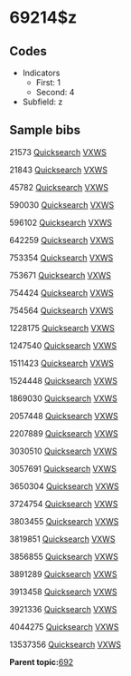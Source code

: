 # 69214$z

## Codes

-   Indicators
    -   First: 1
    -   Second: 4
-   Subfield: z

## Sample bibs

21573 [Quicksearch](https://search.library.yale.edu/catalog/21573) [VXWS](http://prodorbis.library.yale.edu:7014/vxws/GetHoldingsService?bibId=21573)

21843 [Quicksearch](https://search.library.yale.edu/catalog/21843) [VXWS](http://prodorbis.library.yale.edu:7014/vxws/GetHoldingsService?bibId=21843)

45782 [Quicksearch](https://search.library.yale.edu/catalog/45782) [VXWS](http://prodorbis.library.yale.edu:7014/vxws/GetHoldingsService?bibId=45782)

590030 [Quicksearch](https://search.library.yale.edu/catalog/590030) [VXWS](http://prodorbis.library.yale.edu:7014/vxws/GetHoldingsService?bibId=590030)

596102 [Quicksearch](https://search.library.yale.edu/catalog/596102) [VXWS](http://prodorbis.library.yale.edu:7014/vxws/GetHoldingsService?bibId=596102)

642259 [Quicksearch](https://search.library.yale.edu/catalog/642259) [VXWS](http://prodorbis.library.yale.edu:7014/vxws/GetHoldingsService?bibId=642259)

753354 [Quicksearch](https://search.library.yale.edu/catalog/753354) [VXWS](http://prodorbis.library.yale.edu:7014/vxws/GetHoldingsService?bibId=753354)

753671 [Quicksearch](https://search.library.yale.edu/catalog/753671) [VXWS](http://prodorbis.library.yale.edu:7014/vxws/GetHoldingsService?bibId=753671)

754424 [Quicksearch](https://search.library.yale.edu/catalog/754424) [VXWS](http://prodorbis.library.yale.edu:7014/vxws/GetHoldingsService?bibId=754424)

754564 [Quicksearch](https://search.library.yale.edu/catalog/754564) [VXWS](http://prodorbis.library.yale.edu:7014/vxws/GetHoldingsService?bibId=754564)

1228175 [Quicksearch](https://search.library.yale.edu/catalog/1228175) [VXWS](http://prodorbis.library.yale.edu:7014/vxws/GetHoldingsService?bibId=1228175)

1247540 [Quicksearch](https://search.library.yale.edu/catalog/1247540) [VXWS](http://prodorbis.library.yale.edu:7014/vxws/GetHoldingsService?bibId=1247540)

1511423 [Quicksearch](https://search.library.yale.edu/catalog/1511423) [VXWS](http://prodorbis.library.yale.edu:7014/vxws/GetHoldingsService?bibId=1511423)

1524448 [Quicksearch](https://search.library.yale.edu/catalog/1524448) [VXWS](http://prodorbis.library.yale.edu:7014/vxws/GetHoldingsService?bibId=1524448)

1869030 [Quicksearch](https://search.library.yale.edu/catalog/1869030) [VXWS](http://prodorbis.library.yale.edu:7014/vxws/GetHoldingsService?bibId=1869030)

2057448 [Quicksearch](https://search.library.yale.edu/catalog/2057448) [VXWS](http://prodorbis.library.yale.edu:7014/vxws/GetHoldingsService?bibId=2057448)

2207889 [Quicksearch](https://search.library.yale.edu/catalog/2207889) [VXWS](http://prodorbis.library.yale.edu:7014/vxws/GetHoldingsService?bibId=2207889)

3030510 [Quicksearch](https://search.library.yale.edu/catalog/3030510) [VXWS](http://prodorbis.library.yale.edu:7014/vxws/GetHoldingsService?bibId=3030510)

3057691 [Quicksearch](https://search.library.yale.edu/catalog/3057691) [VXWS](http://prodorbis.library.yale.edu:7014/vxws/GetHoldingsService?bibId=3057691)

3650304 [Quicksearch](https://search.library.yale.edu/catalog/3650304) [VXWS](http://prodorbis.library.yale.edu:7014/vxws/GetHoldingsService?bibId=3650304)

3724754 [Quicksearch](https://search.library.yale.edu/catalog/3724754) [VXWS](http://prodorbis.library.yale.edu:7014/vxws/GetHoldingsService?bibId=3724754)

3803455 [Quicksearch](https://search.library.yale.edu/catalog/3803455) [VXWS](http://prodorbis.library.yale.edu:7014/vxws/GetHoldingsService?bibId=3803455)

3819851 [Quicksearch](https://search.library.yale.edu/catalog/3819851) [VXWS](http://prodorbis.library.yale.edu:7014/vxws/GetHoldingsService?bibId=3819851)

3856855 [Quicksearch](https://search.library.yale.edu/catalog/3856855) [VXWS](http://prodorbis.library.yale.edu:7014/vxws/GetHoldingsService?bibId=3856855)

3891289 [Quicksearch](https://search.library.yale.edu/catalog/3891289) [VXWS](http://prodorbis.library.yale.edu:7014/vxws/GetHoldingsService?bibId=3891289)

3913458 [Quicksearch](https://search.library.yale.edu/catalog/3913458) [VXWS](http://prodorbis.library.yale.edu:7014/vxws/GetHoldingsService?bibId=3913458)

3921336 [Quicksearch](https://search.library.yale.edu/catalog/3921336) [VXWS](http://prodorbis.library.yale.edu:7014/vxws/GetHoldingsService?bibId=3921336)

4044275 [Quicksearch](https://search.library.yale.edu/catalog/4044275) [VXWS](http://prodorbis.library.yale.edu:7014/vxws/GetHoldingsService?bibId=4044275)

13537356 [Quicksearch](https://search.library.yale.edu/catalog/13537356) [VXWS](http://prodorbis.library.yale.edu:7014/vxws/GetHoldingsService?bibId=13537356)

**Parent topic:**[692](../../tags/692/692.md)

